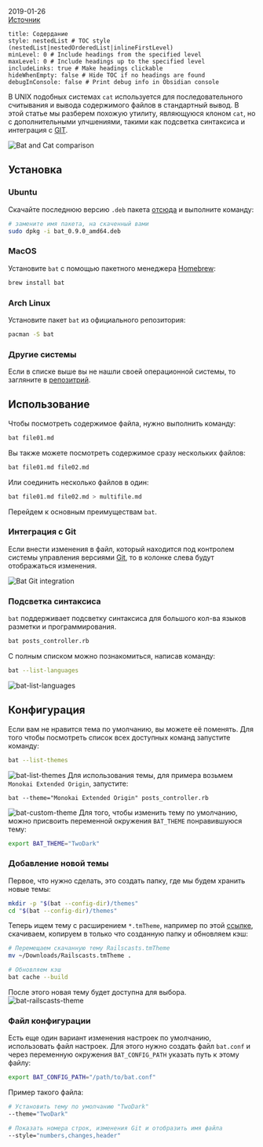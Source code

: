 
2019-01-26  
[Источник](https://devsimple.ru/posts/bat/)

```table-of-contents
title: Содердание
style: nestedList # TOC style (nestedList|nestedOrderedList|inlineFirstLevel)
minLevel: 0 # Include headings from the specified level
maxLevel: 0 # Include headings up to the specified level
includeLinks: true # Make headings clickable
hideWhenEmpty: false # Hide TOC if no headings are found
debugInConsole: false # Print debug info in Obsidian console
```

В UNIX подобных системах `cat` используется для последовательного считывания и вывода содержимого файлов в стандартный вывод. В этой статье мы разберем похожую утилиту, являющуюся клоном `cat`, но с дополнительными улчшениями, такими как подсветка синтаксиса и интеграция с [GIT](https://git-scm.com/).

![Bat and Cat comparison](a386acd300fa107d6f0a374d6f6f2277_MD5.png)
## Установка

### Ubuntu

Скачайте последнюю версию `.deb` пакета [отсюда](https://github.com/sharkdp/bat/releases) и выполните команду:

```bash
# замените имя пакета, на скаченный вами
sudo dpkg -i bat_0.9.0_amd64.deb
```

### MacOS

Установите `bat` с помощью пакетного менеджера [Homebrew](https://docs.brew.sh/Installation):

```bash
brew install bat
```

### Arch Linux

Установите пакет `bat` из официального репозитория:

```bash
pacman -S bat
```

### Другие системы

Если в списке выше вы не нашли своей операционной системы, то загляните в [репозитрий](https://github.com/sharkdp/bat#installation).

## Использование

Чтобы посмотреть содержимое файла, нужно выполнить команду:

```bash
bat file01.md
```

Вы также можете посмотреть содержимое сразу нескольких файлов:

```bash
bat file01.md file02.md
```

Или соединить несколько файлов в один:

```bash
bat file01.md file02.md > multifile.md
```

Перейдем к основным преимуществам `bat`.
### Интеграция с Git

Если внести изменения в файл, который находится под контролем системы управления версиями [Git](https://git-scm.com/), то в колонке слева будут отображаться изменения.

![Bat Git integration](69171218385d8b56a95ea4c17a62a0ad_MD5.png)
### Подсветка синтаксиса

`bat` поддерживает подсветку синтаксиса для большого кол-ва языков разметки и программирования.

```bash
bat posts_controller.rb
```

С полным списком можно познакомиться, написав команду:

```bash
bat --list-languages
```

![bat-list-languages](743fd16ff18c3340515b9721ff9e93eb_MD5.png)
## Конфигурация

Если вам не нравится тема по умолчанию, вы можете её поменять. Для того чтобы посмотреть список всех доступных команд запустите команду:

```bash
bat --list-themes
```

![bat-list-themes](77174f470e8b20a1d03a907995c05d1f_MD5.png)
Для использования темы, для примера возьмем `Monokai Extended Origin`, запустите:

```
bat --theme="Monokai Extended Origin" posts_controller.rb
```

![bat-custom-theme](161df48c7aa420b620e068ee3612ab82_MD5.png)
Для того, чтобы изменить тему по умолчанию, можно присвоить переменной окружения `BAT_THEME` понравившуюся тему:

```bash
export BAT_THEME="TwoDark"
```

### Добавление новой темы

Первое, что нужно сделать, это создать папку, где мы будем хранить новые темы:

```bash
mkdir -p "$(bat --config-dir)/themes"
cd "$(bat --config-dir)/themes"
```

Теперь ищем тему с расширением `*.tmTheme`, например по этой [ссылке](https://github.com/filmgirl/TextMate-Themes), скачиваем, копируем в только что созданную папку и обновляем кэш:

```bash
# Перемещаем скачанную тему Railscasts.tmTheme
mv ~/Downloads/Railscasts.tmTheme .

# Обновляем кэш
bat cache --build
```

После этого новая тему будет доступна для выбора.
![bat-railscasts-theme](50b9d650bb11e14f98ca91c797b192aa_MD5.png)
### Файл конфигурации

Есть еще один вариант изменения настроек по умолчанию, использовать файл настроек. Для этого нужно создать файл `bat.conf` и через переменную окружения `BAT_CONFIG_PATH` указать путь к этому файлу:

```bash
export BAT_CONFIG_PATH="/path/to/bat.conf"
```

Пример такого файла:

```bash
# Установить тему по умолчанию "TwoDark"
--theme="TwoDark"

# Показать номера строк, изменения Git и отобразить имя файла
--style="numbers,changes,header"
```
